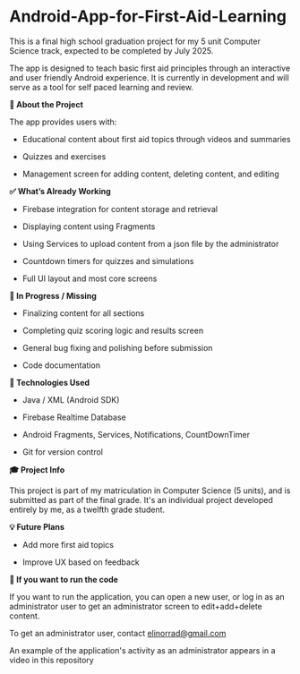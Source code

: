# Android-App-for-First-Aid-Learning
This is a final high school graduation project for my 5 unit Computer Science track, expected to be completed by July 2025.


The app is designed to teach basic first aid principles through an interactive and user friendly Android experience. It is currently in development and will serve as a tool for self paced learning and review.

**📱 About the Project**


The app provides users with:

* Educational content about first aid topics through videos and summaries

* Quizzes and exercises

* Management screen for adding content, deleting content, and editing

**✅ What’s Already Working**


* Firebase integration for content storage and retrieval

* Displaying content using Fragments

* Using Services to upload content from a json file by the administrator

* Countdown timers for quizzes and simulations

* Full UI layout and most core screens


**🚧 In Progress / Missing**


* Finalizing content for all sections

* Completing quiz scoring logic and results screen

* General bug fixing and polishing before submission

* Code documentation


**🔧 Technologies Used**



* Java / XML (Android SDK)

* Firebase Realtime Database

* Android Fragments, Services, Notifications, CountDownTimer

* Git for version control



**🎓 Project Info**



This project is part of my matriculation in Computer Science (5 units), and is submitted as part of the final grade. It's an individual project developed entirely 
by me, as a twelfth grade student.



**💡 Future Plans**



* Add more first aid topics

* Improve UX based on feedback


**🚀 If you want to run the code**


If you want to run the application, you can open a new user, or log in as an administrator user to get an administrator screen to edit+add+delete content.

To get an administrator user, contact elinorrad@gmail.com

An example of the application's activity as an administrator appears in a video in this repository


